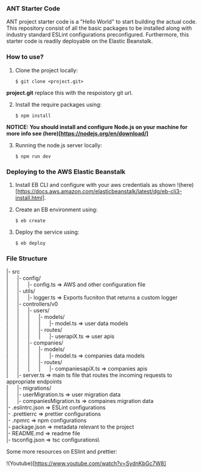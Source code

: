 ### ANT Starter Code

ANT project starter code is a "Hello World" to start building the actual code. This repository consist of all the basic packages to be installed along with industry standard ESLint configurations preconfigured. Furthermore, this starter code is readily deployable on the Elastic Beanstalk.

### How to use?

1. Clone the project locally:

   `$ git clone <project.git>`

**project.git** replace this with the respoistory git url.

2. Install the require packages using:

   `$ npm install`

**NOTICE: You should install and configure Node.js on your machine for more info see (here)[https://nodejs.org/en/download/]**

3. Running the node.js server locally:

   `$ npm run dev`

### Deploying to the AWS Elastic Beanstalk

1. Install EB CLI and configure with your aws credentials as shown !(here)[https://docs.aws.amazon.com/elasticbeanstalk/latest/dg/eb-cli3-install.html].

2. Create an EB environment using:

   `$ eb create`

3. Deploy the service using:

   `$ eb deploy`

### File Structure

|\- src\
|&nbsp;&nbsp;&nbsp;&nbsp;&nbsp;&nbsp;|\- config/\
|&nbsp;&nbsp;&nbsp;&nbsp;&nbsp;&nbsp;|&nbsp;&nbsp;&nbsp;&nbsp;&nbsp;&nbsp;|\- config.ts => AWS and other configuration file\
|&nbsp;&nbsp;&nbsp;&nbsp;&nbsp;&nbsp;|\- utils/\
|&nbsp;&nbsp;&nbsp;&nbsp;&nbsp;&nbsp;|&nbsp;&nbsp;&nbsp;&nbsp;&nbsp;&nbsp;|\- logger.ts => Exports fucniton that returns a custom logger\
|&nbsp;&nbsp;&nbsp;&nbsp;&nbsp;&nbsp;|\- controllers/v0\
|&nbsp;&nbsp;&nbsp;&nbsp;&nbsp;&nbsp;|&nbsp;&nbsp;&nbsp;&nbsp;&nbsp;&nbsp;|\- users/\
|&nbsp;&nbsp;&nbsp;&nbsp;&nbsp;&nbsp;|&nbsp;&nbsp;&nbsp;&nbsp;&nbsp;&nbsp;|&nbsp;&nbsp;&nbsp;&nbsp;&nbsp;&nbsp;|\- models/\
|&nbsp;&nbsp;&nbsp;&nbsp;&nbsp;&nbsp;|&nbsp;&nbsp;&nbsp;&nbsp;&nbsp;&nbsp;|&nbsp;&nbsp;&nbsp;&nbsp;&nbsp;&nbsp;|&nbsp;&nbsp;&nbsp;&nbsp;&nbsp;&nbsp;|\- model.ts => user data models\
|&nbsp;&nbsp;&nbsp;&nbsp;&nbsp;&nbsp;|&nbsp;&nbsp;&nbsp;&nbsp;&nbsp;&nbsp;|&nbsp;&nbsp;&nbsp;&nbsp;&nbsp;&nbsp;|\- routes/\
|&nbsp;&nbsp;&nbsp;&nbsp;&nbsp;&nbsp;|&nbsp;&nbsp;&nbsp;&nbsp;&nbsp;&nbsp;|&nbsp;&nbsp;&nbsp;&nbsp;&nbsp;&nbsp;|&nbsp;&nbsp;&nbsp;&nbsp;&nbsp;&nbsp;|\- userapiX.ts => user apis\
|&nbsp;&nbsp;&nbsp;&nbsp;&nbsp;&nbsp;|&nbsp;&nbsp;&nbsp;&nbsp;&nbsp;&nbsp;|\- companies/\
|&nbsp;&nbsp;&nbsp;&nbsp;&nbsp;&nbsp;|&nbsp;&nbsp;&nbsp;&nbsp;&nbsp;&nbsp;|&nbsp;&nbsp;&nbsp;&nbsp;&nbsp;&nbsp;|\- models/\
|&nbsp;&nbsp;&nbsp;&nbsp;&nbsp;&nbsp;|&nbsp;&nbsp;&nbsp;&nbsp;&nbsp;&nbsp;|&nbsp;&nbsp;&nbsp;&nbsp;&nbsp;&nbsp;|&nbsp;&nbsp;&nbsp;&nbsp;&nbsp;&nbsp;|\- model.ts => companies data models\
|&nbsp;&nbsp;&nbsp;&nbsp;&nbsp;&nbsp;|&nbsp;&nbsp;&nbsp;&nbsp;&nbsp;&nbsp;|&nbsp;&nbsp;&nbsp;&nbsp;&nbsp;&nbsp;|\- routes/\
|&nbsp;&nbsp;&nbsp;&nbsp;&nbsp;&nbsp;|&nbsp;&nbsp;&nbsp;&nbsp;&nbsp;&nbsp;|&nbsp;&nbsp;&nbsp;&nbsp;&nbsp;&nbsp;|&nbsp;&nbsp;&nbsp;&nbsp;&nbsp;&nbsp;|\- companiesapiX.ts => companies apis\
|&nbsp;&nbsp;&nbsp;&nbsp;&nbsp;&nbsp;|\- server.ts => main ts file that routes the incoming requests to appropriate endpoints\
|&nbsp;&nbsp;&nbsp;&nbsp;&nbsp;&nbsp;|\- migrations/\
|&nbsp;&nbsp;&nbsp;&nbsp;&nbsp;&nbsp;|\- userMigration.ts => user migration data\
|&nbsp;&nbsp;&nbsp;&nbsp;&nbsp;&nbsp;|\- companiesMigration.ts => compaines migration data\
|\- .eslintrc.json => ESLint configurations\
|\- .prettierrc => prettier configurations\
|\- .npmrc => npm configurations\
|\- package.json => metadata relevant to the project\
|\- README.md => readme file\
|\- tsconfig.json => tsc configurations\

Some more resources on ESlint and prettier:

!(Youtube)[https://www.youtube.com/watch?v=SydnKbGc7W8]
